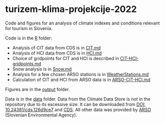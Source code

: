 # turizem-klima-projekcije-2022

Code and figures for an analysis of climate indexes and conditions relevant for tourism in Slovenia.

Code is in the [R](https://github.com/rokuk/turizem-klima-projekcije-2022/tree/main/R) folder:

- Analysis of CIT data from CDS is in [CIT.md](/R/CIT.md)
- Analysis of HCI data from CDS is in [HCI.md](/R/HCI.md)
- Choice of gridpoints for CIT and HCI is described in [CIT-HCI-gridpoints.md](/R/CIT-HCI-gridpoints.md)
- Snow analysis is in [Snow.md](/R/Snow.md)
- Analysis for a few chosen ARSO stations is in [WeatherStations.md](/R/WeatherStations.md)
- Calculation of CIT and HCI from ARSO data is in [ARSO-CIT-HCI.md](/R/ARSO-CIT-HCI.md)

Figures are in the [output](https://github.com/rokuk/turizem-klima-projekcije-2022/tree/main/output) folder.

Data is in the [data](https://github.com/rokuk/turizem-klima-projekcije-2022/tree/main/data) folder. Data from the Climate Data Store is not in the repository due to its excessive size. It can be downloaded from [DOI: 10.24381/cds.126d9ce7](https://doi.org/10.24381/cds.126d9ce7) and [CDS](https://cds.climate.copernicus.eu/cdsapp#!/dataset/sis-tourism-snow-indicators?tab=overview). All other data was provided by [ARSO](https://www.arso.gov.si) (Slovenian Environmental Agency).
